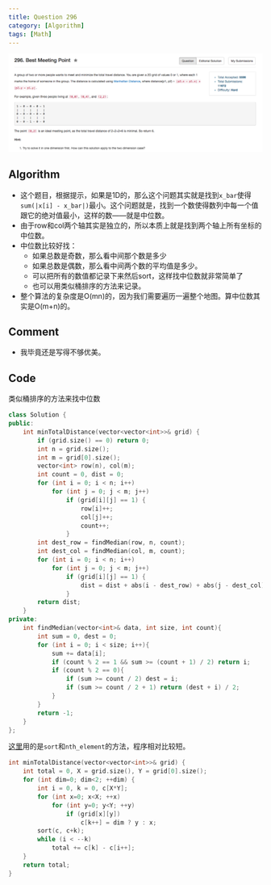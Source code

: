 ```yaml
---
title: Question 296
category: [Algorithm]
tags: [Math]
---
```


![Description](../Assets/Figure/question296.png)

## Algorithm 

- 这个题目，根据提示，如果是1D的，那么这个问题其实就是找到`x_bar`使得`sum(|x[i] - x_bar|)`最小。这个问题就是，找到一个数使得数列中每一个值跟它的绝对值最小，这样的数——就是中位数。
- 由于row和col两个轴其实是独立的，所以本质上就是找到两个轴上所有坐标的中位数。
- 中位数比较好找：
    - 如果总数是奇数，那么看中间那个数是多少
    - 如果总数是偶数，那么看中间两个数的平均值是多少。
    - 可以把所有的数值都记录下来然后sort，这样找中位数就非常简单了
    - 也可以用类似桶排序的方法来记录。
- 整个算法的复杂度是O(mn)的，因为我们需要遍历一遍整个地图。算中位数其实是O(m+n)的。

## Comment

- 我毕竟还是写得不够优美。

## Code

类似桶排序的方法来找中位数

```C++
class Solution {
public:
    int minTotalDistance(vector<vector<int>>& grid) {
        if (grid.size() == 0) return 0;
        int n = grid.size();
        int m = grid[0].size();
        vector<int> row(n), col(m);
        int count = 0, dist = 0;
        for (int i = 0; i < n; i++)
            for (int j = 0; j < m; j++)
                if (grid[i][j] == 1) {
                    row[i]++;
                    col[j]++;
                    count++;
                }
        int dest_row = findMedian(row, n, count);
        int dest_col = findMedian(col, m, count);
        for (int i = 0; i < n; i++)
            for (int j = 0; j < m; j++)
                if (grid[i][j] == 1) {
                    dist = dist + abs(i - dest_row) + abs(j - dest_col);
                }
        return dist;
    }
private:
    int findMedian(vector<int>& data, int size, int count){
        int sum = 0, dest = 0;
        for (int i = 0; i < size; i++){
            sum += data[i];
            if (count % 2 == 1 && sum >= (count + 1) / 2) return i;
            if (count % 2 == 0){
                if (sum >= count / 2) dest = i;
                if (sum >= count / 2 + 1) return (dest + i) / 2;
            }
        }
        return -1;
    }
};

```

[这里](https://discuss.leetcode.com/topic/27748/12-13-lines-c)用的是`sort`和`nth_element`的方法，程序相对比较短。

```C++
int minTotalDistance(vector<vector<int>>& grid) {
    int total = 0, X = grid.size(), Y = grid[0].size();
    for (int dim=0; dim<2; ++dim) {
        int i = 0, k = 0, c[X*Y];
        for (int x=0; x<X; ++x)
            for (int y=0; y<Y; ++y)
                if (grid[x][y])
                    c[k++] = dim ? y : x;
        sort(c, c+k);
        while (i < --k)
            total += c[k] - c[i++];
    }
    return total;
}
```